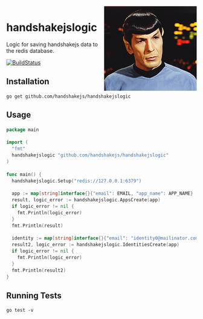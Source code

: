 <img src="https://raw.githubusercontent.com/handshakejs/handshakejslogic/master/handshakejslogic.gif" alt="handshakejslogic" align="right" />

# handshakejslogic

Logic for saving handshakejs data to the redis database.

[![BuildStatus](https://travis-ci.org/handshakejs/handshakejslogic.png?branch=master)](https://travis-ci.org/handshakejs/handshakejslogic)

## Installation

```
go get github.com/handshakejs/handshakejslogic
```

## Usage

```go
package main

import (
  "fmt"
  handshakejslogic "github.com/handshakejs/handshakejslogic"
)

func main() {
  handshakejslogic.Setup("redis://127.0.0.1:6379")

  app := map[string]interface{}{"email": EMAIL, "app_name": APP_NAME}
  result, logic_error := handshakejslogic.AppsCreate(app)
  if logic_error != nil {
    fmt.Println(logic_error)
  }
  fmt.Println(result)

  identity := map[string]interface{}{"email": "identity0@mailinator.com", "app_name": APP_NAME}
  result2, logic_error := handshakejslogic.IdentitiesCreate(app)
  if logic_error != nil {
    fmt.Println(logic_error)
  }
  fmt.Println(result2)
}
```

## Running Tests

```
go test -v
```
